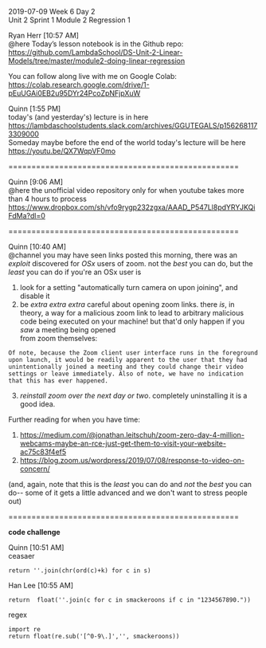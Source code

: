 
2019-07-09 Week 6 Day 2  
Unit 2 Sprint 1 Module 2 Regression 1  

Ryan Herr [10:57 AM]  
@here Today’s lesson notebook is in the Github repo:   
https://github.com/LambdaSchool/DS-Unit-2-Linear-Models/tree/master/module2-doing-linear-regression

You can follow along live with me on Google Colab:   
https://colab.research.google.com/drive/1-pEuUGAi0EB2u95DYr24PcoZpNFjpXuW

Quinn [1:55 PM]  
today's (and yesterday's) lecture is in here  
https://lambdaschoolstudents.slack.com/archives/GGUTEGALS/p1562681173309000  
Someday maybe before the end of the world today's lecture will be here  
https://youtu.be/QX7WqpVF0mo  

==================================================

Quinn [9:06 AM]  
@here the unofficial video repository only for when youtube takes more than 4 hours to process   https://www.dropbox.com/sh/vfo9rygp232zgxa/AAAD_P547Ll8pdYRYJKQiFdMa?dl=0  

==================================================

Quinn [10:40 AM]  
@channel you may have seen links posted this morning, there was an *exploit* discovered for *OSx* users of zoom. not the _best_ you can do, but the _least_ you can do if you're an OSx user is

1. look for a setting "automatically turn camera on upon joining", and disable it  
2. be *extra extra extra* careful about opening zoom links. there _is_, in theory, a way for a malicious zoom link to lead to arbitrary malicious code being executed on your machine! but that'd only happen if you _saw_ a meeting being opened  
from zoom themselves:  
```
Of note, because the Zoom client user interface runs in the foreground upon launch, it would be readily apparent to the user that they had unintentionally joined a meeting and they could change their video settings or leave immediately. Also of note, we have no indication that this has ever happened.
```
3. *reinstall zoom over the next day or two*. completely uninstalling it is a good idea.  

Further reading for when you have time:  
1. https://medium.com/@jonathan.leitschuh/zoom-zero-day-4-million-webcams-maybe-an-rce-just-get-them-to-visit-your-website-ac75c83f4ef5  
2. https://blog.zoom.us/wordpress/2019/07/08/response-to-video-on-concern/  

(and, again, note that this is the _least_ you can do and *not* the _best_ you can do-- some of it gets a little advanced and we don't want to stress people out)   

==================================================  

**code challenge**  

Quinn [10:51 AM]  
ceasaer  
```
return ''.join(chr(ord(c)+k) for c in s)
```

Han Lee [10:55 AM]  
```
return  float(''.join(c for c in smackeroons if c in "1234567890."))
```

regex  
```
import re
return float(re.sub('[^0-9\.]','', smackeroons))
```
